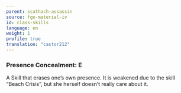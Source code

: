```yaml
---
parent: scathach-assassin
source: fgo-material-iv
id: class-skills
language: en
weight: 1
profile: true
translation: "castor212"
---
```


### Presence Concealment: E

A Skill that erases one’s own presence.
It is weakened due to the skill “Beach Crisis”, but she herself doesn’t really care about it.

